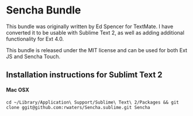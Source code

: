 # Sencha Bundle

This bundle was originally written by Ed Spencer for TextMate. I have converted it to be usable with Sublime Text 2, as well as adding additional functionality for Ext 4.0.

This bundle is released under the MIT license and can be used for both Ext JS and Sencha Touch.

## Installation instructions for Sublimt Text 2

#### Mac OSX

    cd ~/Library/Application\ Support/Sublime\ Text\ 2/Packages && git clone ggit@github.com:rwaters/Sencha.sublime.git Sencha